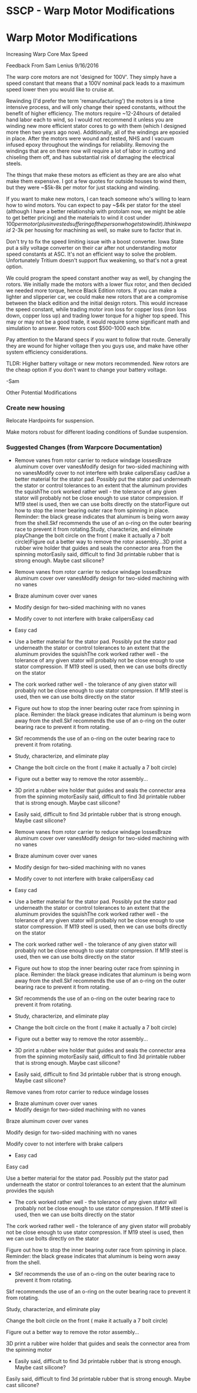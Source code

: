 # SSCP - Warp Motor Modifications

# Warp Motor Modifications

Increasing Warp Core Max Speed

Feedback From Sam Lenius 9/16/2016

The warp core motors are not 'designed for 100V'. They simply have a speed constant that means that a 100V nominal pack leads to a maximum speed lower then you would like to cruise at.

Rewinding (I'd prefer the term 'remanufacturing') the motors is a time intensive process, and will only change their speed constants, without the benefit of higher efficiency. The motors require ~12-24hours of detailed hand labor each to wind, so I would not recommend it unless you are winding new more efficient stator cores to go with them (which I designed more then two years ago now). Additionally, all of the windings are epoxied in place. After the motors were wound and tested, NHS and I vacuum infused epoxy throughout the windings for reliability. Removing the windings that are on there now will require a lot of labor in cutting and chiseling them off, and has substantial risk of damaging the electrical steels.

The things that make these motors as efficient as they are are also what make them expensive. I got a few quotes for outside houses to wind them, but they were ~$5k-8k per motor for just stacking and winding.

If you want to make new motors, I can teach someone who's willing to learn how to wind motors. You can expect to pay ~$4k per stator for the steel (although I have a better relationship with protolam now, we might be able to get better pricing) and the materials to wind it cost under $100 per motor (plus invested suffering of the person who gets to wind it). I think we paid ~$2-3k per housing for machining as well, so make sure to factor that in.

Don't try to fix the speed limiting issue with a boost converter. Iowa State put a silly voltage converter on their car after not understanding motor speed constants at ASC. It's not an efficient way to solve the problem. Unfortunately Tritium doesn't support flux weakening, so that's not a great option.

We could program the speed constant another way as well, by changing the rotors. We initially made the motors with a lower flux rotor, and then decided we needed more torque, hence Black Edition rotors. If you can make a lighter and slipperier car, we could make new rotors that are a compromise between the black edition and the initial design rotors. This would increase the speed constant, while trading motor iron loss for copper loss (iron loss down, copper loss up) and trading lower torque for a higher top speed. This may or may not be a good trade, it would require some significant math and simulation to answer. New rotors cost $500-1000 each btw.

Pay attention to the Marand specs if you want to follow that route. Generally they are wound for higher voltage then you guys use, and make have other system efficiency considerations.

TLDR: Higher battery voltage or new motors recommended. New rotors are the cheap option if you don't want to change your battery voltage. 

-Sam

Other Potential Modifications

### Create new housing

[](#h.1btcs12rce4f)

Relocate Hardpoints for suspension.  

Make motors robust for different loading conditions of Sundae suspension.

### Suggested Changes (from Warpcore Documentation)

[](#h.eqncqgwivvmz)

* Remove vanes from rotor carrier to reduce windage lossesBraze aluminum cover over vanesModify design for two-sided machining with no vanesModify cover to not interfere with brake calipersEasy cadUse a better material for the stator pad. Possibly put the stator pad underneath the stator or control tolerances to an extent that the aluminum provides the squishThe cork worked rather well - the tolerance of any given stator will probably not be close enough to use stator compression. If M19 steel is used, then we can use bolts directly on the statorFigure out how to stop the inner bearing outer race from spinning in place. Reminder: the black grease indicates that aluminum is being worn away from the shell.Skf recommends the use of an o-ring on the outer bearing race to prevent it from rotating.Study, characterize, and eliminate playChange the bolt circle on the front ( make it actually a 7 bolt circle)Figure out a better way to remove the rotor assembly...3D print a rubber wire holder that guides and seals the connector area from the spinning motorEasily said, difficult to find 3d printable rubber that is strong enough. Maybe cast silicone?
* Remove vanes from rotor carrier to reduce windage lossesBraze aluminum cover over vanesModify design for two-sided machining with no vanes
* Braze aluminum cover over vanes
* Modify design for two-sided machining with no vanes
* Modify cover to not interfere with brake calipersEasy cad
* Easy cad
* Use a better material for the stator pad. Possibly put the stator pad underneath the stator or control tolerances to an extent that the aluminum provides the squishThe cork worked rather well - the tolerance of any given stator will probably not be close enough to use stator compression. If M19 steel is used, then we can use bolts directly on the stator
* The cork worked rather well - the tolerance of any given stator will probably not be close enough to use stator compression. If M19 steel is used, then we can use bolts directly on the stator
* Figure out how to stop the inner bearing outer race from spinning in place. Reminder: the black grease indicates that aluminum is being worn away from the shell.Skf recommends the use of an o-ring on the outer bearing race to prevent it from rotating.
* Skf recommends the use of an o-ring on the outer bearing race to prevent it from rotating.
* Study, characterize, and eliminate play
* Change the bolt circle on the front ( make it actually a 7 bolt circle)
* Figure out a better way to remove the rotor assembly...
* 3D print a rubber wire holder that guides and seals the connector area from the spinning motorEasily said, difficult to find 3d printable rubber that is strong enough. Maybe cast silicone?
* Easily said, difficult to find 3d printable rubber that is strong enough. Maybe cast silicone?

* Remove vanes from rotor carrier to reduce windage lossesBraze aluminum cover over vanesModify design for two-sided machining with no vanes
* Braze aluminum cover over vanes
* Modify design for two-sided machining with no vanes
* Modify cover to not interfere with brake calipersEasy cad
* Easy cad
* Use a better material for the stator pad. Possibly put the stator pad underneath the stator or control tolerances to an extent that the aluminum provides the squishThe cork worked rather well - the tolerance of any given stator will probably not be close enough to use stator compression. If M19 steel is used, then we can use bolts directly on the stator
* The cork worked rather well - the tolerance of any given stator will probably not be close enough to use stator compression. If M19 steel is used, then we can use bolts directly on the stator
* Figure out how to stop the inner bearing outer race from spinning in place. Reminder: the black grease indicates that aluminum is being worn away from the shell.Skf recommends the use of an o-ring on the outer bearing race to prevent it from rotating.
* Skf recommends the use of an o-ring on the outer bearing race to prevent it from rotating.
* Study, characterize, and eliminate play
* Change the bolt circle on the front ( make it actually a 7 bolt circle)
* Figure out a better way to remove the rotor assembly...
* 3D print a rubber wire holder that guides and seals the connector area from the spinning motorEasily said, difficult to find 3d printable rubber that is strong enough. Maybe cast silicone?
* Easily said, difficult to find 3d printable rubber that is strong enough. Maybe cast silicone?

Remove vanes from rotor carrier to reduce windage losses

* Braze aluminum cover over vanes
* Modify design for two-sided machining with no vanes

Braze aluminum cover over vanes

Modify design for two-sided machining with no vanes

Modify cover to not interfere with brake calipers

* Easy cad

Easy cad

Use a better material for the stator pad. Possibly put the stator pad underneath the stator or control tolerances to an extent that the aluminum provides the squish

* The cork worked rather well - the tolerance of any given stator will probably not be close enough to use stator compression. If M19 steel is used, then we can use bolts directly on the stator

The cork worked rather well - the tolerance of any given stator will probably not be close enough to use stator compression. If M19 steel is used, then we can use bolts directly on the stator

Figure out how to stop the inner bearing outer race from spinning in place. Reminder: the black grease indicates that aluminum is being worn away from the shell.

* Skf recommends the use of an o-ring on the outer bearing race to prevent it from rotating.

Skf recommends the use of an o-ring on the outer bearing race to prevent it from rotating.

Study, characterize, and eliminate play

Change the bolt circle on the front ( make it actually a 7 bolt circle)

Figure out a better way to remove the rotor assembly...

3D print a rubber wire holder that guides and seals the connector area from the spinning motor

* Easily said, difficult to find 3d printable rubber that is strong enough. Maybe cast silicone?

Easily said, difficult to find 3d printable rubber that is strong enough. Maybe cast silicone?

